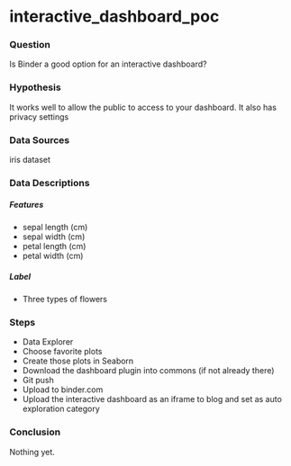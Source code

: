 # interactive_dashboard_poc

### Question

Is Binder a good option for an interactive dashboard?

### Hypothesis

It works well to allow the public to access to your dashboard.  It also has privacy settings

### Data Sources

iris dataset

### Data Descriptions

##### Features

- sepal length (cm)
- sepal width (cm)
- petal length (cm)
- petal width (cm)

##### Label

- Three types of flowers

### Steps

- Data Explorer
- Choose favorite plots
- Create those plots in Seaborn
- Download the dashboard plugin into commons (if not already there)
- Git push
- Upload to binder.com
- Upload the interactive dashboard as an iframe to blog and set as auto exploration category

### Conclusion

Nothing yet.
